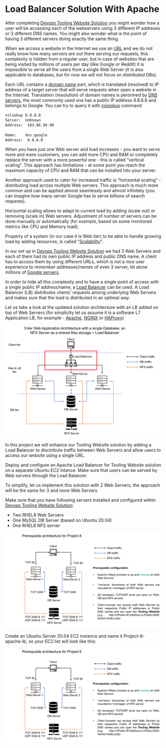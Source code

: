# Load Balancer Solution With Apache

After completing [Devops Tooling Website Solution](https://github.com/samuelbartels20/devops-tooling-website-solution) you might wonder how a user will be accessing each of the webservers using 3 different IP addreses or 3 different DNS names. You might also wonder what is the point of having 3 different servers doing exactly the same thing.

When we access a website in the Internet we use an [URL](https://en.wikipedia.org/wiki/URL) and we do not really know how many servers are out there serving our requests, this complexity is hidden from a regular user, but in case of websites that are being visited by millions of users per day (like Google or Reddit) it is impossible to serve all the users from a single Web Server (it is also applicable to databases, but for now we will not focus on distributed DBs).

Each URL contains a [domain name](https://en.wikipedia.org/wiki/Domain_name) part, which is translated (resolved) to IP address of a target server that will serve requests when open a website in the Internet. Translation (resolution) of domain names is perormed by [DNS servers](https://en.wikipedia.org/wiki/Domain_Name_System), the most commonly used one has a public IP address 8.8.8.8 and belongs to Google. You can try to query it with [nslookup](https://en.wikipedia.org/wiki/Nslookup) command

```
nslookup 8.8.8.8
Server:  UnKnown
Address:  103.86.99.99

Name:    dns.google
Address:  8.8.8.8
```

When you have just one Web server and load increases - you want to serve more and more customers, you can add more CPU and RAM or completely replace the server with a more powerful one - this is called “vertical scaling”. This approach has limitations - at some point you reach the maximum capacity of CPU and RAM that can be installed into your server.

Another approach used to cater for increased traffic is “horizontal scaling” - distributing load across multiple Web servers. This approach is much more common and can be applied almost seamlessly and almost infinitely (you can imagine how many server Google has to serve billions of search requests).

Horizontal scaling allows to adapt to current load by adding (scale out) or removing (scale in) Web servers. Adjustment of number of servers can be done manually or automatically (for example, based on some monitored metrics like CPU and Memory load).

Property of a system (in our case it is Web tier) to be able to handle growing load by adding resources, is called “[Scalability](https://en.wikipedia.org/wiki/Scalability)”.

In our set up in [Devops Tooling Website Solution](https://github.com/samuelbartels20/devops-tooling-website-solution) we had 3 Web Servers and each of them had its own public IP address and public DNS name. A client has to access them by using different URLs, which is not a nice user experience to remember addresses/names of even 3 server, let alone millions of [Google servers](https://en.wikipedia.org/wiki/Google_data_centers).

In order to hide all this complexity and to have a single point of access with a single public IP address/name, a [Load Balancer](https://en.wikipedia.org/wiki/Load_balancing_(computing)) can be used. A Load Balancer (LB) distributes clients’ requests among underlying Web Servers and makes sure that the load is distributed in an optimal way.

Let us take a look at the updated solution architecture with an LB added on top of Web Servers (for simplicity let us assume it is a software L7 Application LB, for example - [Apache](https://httpd.apache.org/docs/2.4/mod/mod_proxy_balancer.html), [NGINX](https://docs.nginx.com/nginx/admin-guide/load-balancer/http-load-balancer/) or [HAProxy](http://www.haproxy.org/))

![](./images/architecture.png)

In this project we will enhance our Tooling Website solution by adding a Load Balancer to disctribute traffic between Web Servers and allow users to access our website using a single URL.

Deploy and configure an Apache Load Balancer for Tooling Website solution on a separate Ubuntu EC2 intance. Make sure that users can be served by Web servers through the Load Balancer.

To simplify, let us implement this solution with 2 Web Servers, the approach will be the same for 3 and more Web Servers.

Make sure that you have following servers installed and configured within [Devops Tooling Website Solution](https://github.com/samuelbartels20/devops-tooling-website-solution):

- Two RHEL8 Web Servers
- One MySQL DB Server (based on Ubuntu 20.04)
- One RHEL8 NFS server

![](./images/load.png)


Create an Ubuntu Server 20.04 EC2 instance and name it Project-8-apache-lb, so your EC2 list will look like this:

![](./images/load.png)